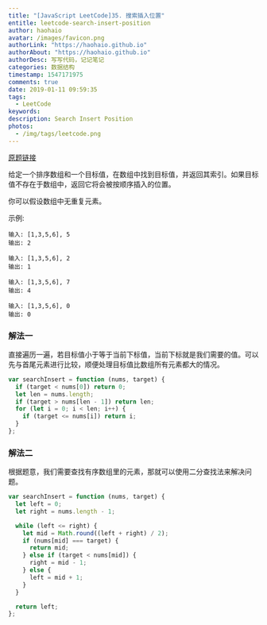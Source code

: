```yaml
---
title: "[JavaScript LeetCode]35. 搜索插入位置"
entitle: leetcode-search-insert-position
author: haohaio
avatar: /images/favicon.png
authorLink: "https://haohaio.github.io"
authorAbout: "https://haohaio.github.io"
authorDesc: 写写代码，记记笔记
categories: 数据结构
timestamp: 1547171975
comments: true
date: 2019-01-11 09:59:35
tags:
  - LeetCode
keywords:
description: Search Insert Position
photos:
  - /img/tags/leetcode.png
---
```


[原题链接](https://leetcode-cn.com/problems/search-insert-position/)

给定一个排序数组和一个目标值，在数组中找到目标值，并返回其索引。如果目标值不存在于数组中，返回它将会被按顺序插入的位置。

你可以假设数组中无重复元素。

示例:

```code
输入: [1,3,5,6], 5
输出: 2

输入: [1,3,5,6], 2
输出: 1

输入: [1,3,5,6], 7
输出: 4

输入: [1,3,5,6], 0
输出: 0
```

### 解法一

直接遍历一遍，若目标值小于等于当前下标值，当前下标就是我们需要的值。可以先与首尾元素进行比较，顺便处理目标值比数组所有元素都大的情况。

```js
var searchInsert = function (nums, target) {
  if (target < nums[0]) return 0;
  let len = nums.length;
  if (target > nums[len - 1]) return len;
  for (let i = 0; i < len; i++) {
    if (target <= nums[i]) return i;
  }
};
```

### 解法二

根据题意，我们需要查找有序数组里的元素，那就可以使用二分查找法来解决问题。

```js
var searchInsert = function (nums, target) {
  let left = 0;
  let right = nums.length - 1;

  while (left <= right) {
    let mid = Math.round((left + right) / 2);
    if (nums[mid] === target) {
      return mid;
    } else if (target < nums[mid]) {
      right = mid - 1;
    } else {
      left = mid + 1;
    }
  }

  return left;
};
```
